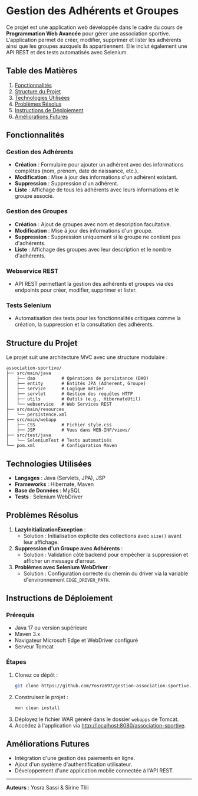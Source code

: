 # Gestion des Adhérents et Groupes

Ce projet est une application web développée dans le cadre du cours de **Programmation Web Avancée** pour gérer une association sportive. L'application permet de créer, modifier, supprimer et lister les adhérents ainsi que les groupes auxquels ils appartiennent. Elle inclut également une API REST et des tests automatisés avec Selenium.

## Table des Matières

1. [Fonctionnalités](#fonctionnalités)
2. [Structure du Projet](#structure-du-projet)
3. [Technologies Utilisées](#technologies-utilisées)
4. [Problèmes Résolus](#problèmes-résolus)
5. [Instructions de Déploiement](#instructions-de-déploiement)
6. [Améliorations Futures](#améliorations-futures)

## Fonctionnalités

### Gestion des Adhérents
- **Création** : Formulaire pour ajouter un adhérent avec des informations complètes (nom, prénom, date de naissance, etc.).
- **Modification** : Mise à jour des informations d'un adhérent existant.
- **Suppression** : Suppression d'un adhérent.
- **Liste** : Affichage de tous les adhérents avec leurs informations et le groupe associé.

### Gestion des Groupes
- **Création** : Ajout de groupes avec nom et description facultative.
- **Modification** : Mise à jour des informations d'un groupe.
- **Suppression** : Suppression uniquement si le groupe ne contient pas d'adhérents.
- **Liste** : Affichage des groupes avec leur description et le nombre d'adhérents.

### Webservice REST
- API REST permettant la gestion des adhérents et groupes via des endpoints pour créer, modifier, supprimer et lister.

### Tests Selenium
- Automatisation des tests pour les fonctionnalités critiques comme la création, la suppression et la consultation des adhérents.

## Structure du Projet

Le projet suit une architecture MVC avec une structure modulaire :

```
association-sportive/
├── src/main/java
│   ├── dao          # Opérations de persistance (DAO)
│   ├── entity       # Entités JPA (Adherent, Groupe)
│   ├── service      # Logique métier
│   ├── servlet      # Gestion des requêtes HTTP
│   ├── utils        # Outils (e.g., HibernateUtil)
│   └── webservice   # Web Services REST
├── src/main/resources
│   └── persistence.xml
├── src/main/webapp
│   ├── CSS          # Fichier style.css
│   ├── JSP          # Vues dans WEB-INF/views/
├── src/test/java
│   └── SeleniumTest # Tests automatisés
└── pom.xml          # Configuration Maven
```

## Technologies Utilisées

- **Langages** : Java (Servlets, JPA), JSP
- **Frameworks** : Hibernate, Maven
- **Base de Données** : MySQL
- **Tests** : Selenium WebDriver

## Problèmes Résolus

1. **LazyInitializationException** :
   - Solution : Initialisation explicite des collections avec `size()` avant leur affichage.
2. **Suppression d'un Groupe avec Adhérents** :
   - Solution : Validation côté backend pour empêcher la suppression et afficher un message d'erreur.
3. **Problèmes avec Selenium WebDriver** :
   - Solution : Configuration correcte du chemin du driver via la variable d'environnement `EDGE_DRIVER_PATH`.

## Instructions de Déploiement

### Prérequis
- Java 17 ou version supérieure
- Maven 3.x
- Navigateur Microsoft Edge et WebDriver configuré
- Serveur Tomcat

### Étapes
1. Clonez ce dépôt :
   ```bash
   git clone https://github.com/Yosra697/gestion-association-sportive.git
   ```
2. Construisez le projet :
   ```bash
   mvn clean install
   ```
3. Déployez le fichier WAR généré dans le dossier `webapps` de Tomcat.
4. Accédez à l'application via [http://localhost:8080/association-sportive](http://localhost:8080/association-sportive).

## Améliorations Futures

- Intégration d'une gestion des paiements en ligne.
- Ajout d'un système d'authentification utilisateur.
- Développement d'une application mobile connectée à l'API REST.

---

**Auteurs** : Yosra Sassi & Sirine Tlili
